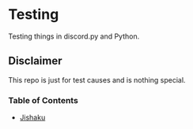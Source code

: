 # Testing
Testing things in discord.py and Python.

## Disclaimer
This repo is just for test causes and is nothing special.



### Table of Contents
* [Jishaku](https://github.com/Puncher1/Testing/blob/main/jishaku.py)

